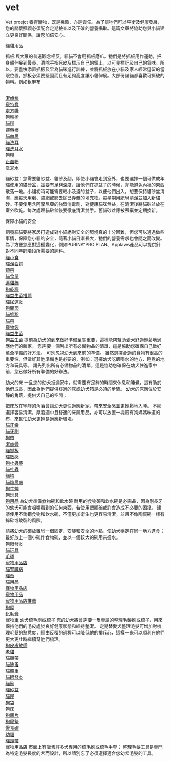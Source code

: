 # vet
Vet proejct
養育寵物，既是幾趣，亦是責任。為了讓牠們可以平衡及健康發展，您的關懷照顧必須配合定期檢查以及正確的營養攝取。這篇文章將協助您與小貓建立更良好關係，讓您加倍安心。

貓貓用品

抓板:與大眾的普遍觀念相反，貓貓不會用抓板磨爪。牠們是將抓板用作運動，把身體伸展到最長、清除手指死皮及標示自己的領土，以可見標記及自己的氣味。所以，要盡快添置抓板及早為貓咪進行訓練，並將抓板放在小貓及家人經常逗留的當眼位置。抓板必須要堅固而且有足夠高度讓小貓伸展。大部份貓貓都喜歡可撕破的物料。例如粗麻布

<br><a href="https://www.cityuvb.com.hk/locale/zh-CHT/product/BELL--BONE-Dental-Sticks---Kangaroo-Mint-and-Turmeric">潔齒棒</a>
<br><a href="https://www.cityuvb.com.hk/locale/zh-CHT/product/VETDICATE-Renassence">寵特寶</a>
<br><a href="https://www.cityuvb.com.hk/locale/zh-CHT/category/Cat-VeterinaryDiets">處方糧</a>
<br><a href="https://www.cityuvb.com.hk/locale/zh-CHT/product/WALKIN-PET-Small-Dog-Wheelchair">狗輪椅</a>
<br><a href="https://www.cityuvb.com.hk/locale/zh-CHT/category/Cat-VeterinaryDiets">貓糧</a>
<br><a href="https://www.cityuvb.com.hk/locale/zh-CHT/product/GVP-Pet-Piller">餵藥棒</a>
<br><a href="https://www.cityuvb.com.hk/locale/zh-CHT/product/ROYAL-CANIN-Bl%C3%BCcare-Hematuria-Detection-2-Sachets-x-20g">貓血尿</a>
<br><a href="https://www.cityuvb.com.hk/locale/zh-CHT/category/Cat-Ear-Care">貓洗耳</a>
<br><a href="https://www.cityuvb.com.hk/locale/zh-CHT/category/Cat-Ear-Care">貓洗耳水</a>
<br><a href="https://www.cityuvb.com.hk/locale/zh-CHT/category/Dog-VeterinaryDiets">狗糧</a>
<br><a href="https://www.cityuvb.com.hk/locale/zh-CHT/product/BIOGROOM-Sure-Clot-Styptic-Powder-0_5oz">止血粉</a>
<br><a href="https://www.cityuvb.com.hk/locale/zh-CHT/product/DERMOSCENT-Essential-OTO-Ear-Cleanser-For-Dogs--Cats-100ml">洗耳水</a>

貓砂盆：您需要貓砂盆、貓砂及剷。即使小貓會走到室外，也要選擇一個可供成年貓使用的貓砂盆，並要有足夠深度，讓他們在抓盆子的時候，亦能避免內裡的東西散落一地。小貓初時可能需要較小及淺的盆子，以便他們出入。想要保持貓砂盆清潔，應每天用剷、濾網或篩去除已弄髒的填充物。每星期用肥皂清潔並加入新貓砂。不要使用含阿摩尼亞的強烈消毒劑，對健康貓咪無益，在清潔後將貓砂盆放在室外吹乾。每次處理貓砂盆後要徹底清潔雙手。舊貓砂盆應被丟棄並定期換新。


保障小貓的安全

飼養貓貓要將家居打造成對小貓絕對安全的環境真的十分困難，但您可以通過做些事情，保障您小貓的安全，隨著小貓日漸長大，牠們的營養需求也會隨之而改變。為了方便您應對這種變化，例如PURINA“PRO PLAN、Applaws產品可以提供針對不同年齡階段所需要的飼料。
<br><a href="https://www.cityuvb.com.hk/locale/zh-CHT/category/Cat-Treats">貓小食</a>
<br><a href="https://www.cityuvb.com.hk/locale/zh-CHT/product/PURINA-DENTALIFE-Dntl-Trts-Salmon-Cat">貓潔齒餅</a>
<br><a href="https://www.cityuvb.com.hk/locale/zh-CHT/category/Cat-Collar-Harnesses-Leashes">頸帶</a>
<br><a href="https://www.cityuvb.com.hk/product/ROYAL-CANIN-FHN-Cat-Indoor-Appetite-Control-4kg">貓食量</a>
<br><a href="https://www.cityuvb.com.hk/locale/zh-CHT/product/ADD-MATE-Cat-in-the-box-Joint-Teaser-Black">逗貓棒</a>
<br><a href="https://www.cityuvb.com.hk/locale/zh-CHT/category/Dog-VeterinaryDiets">狗乾糧</a>
<br><a href="https://www.cityuvb.com.hk/locale/zh-CHT/product/PURINA-FortiFlora-Feline-Nutritional-Supplement-30sachets">貓益生菌推薦</a>
<br><a href="https://www.cityuvb.com.hk/locale/zh-CHT/product/DERMOSCENT-Uti-Zen-For-Dogs-And-Cats-30-tablets">貓尿道炎</a>
<br><a href="https://www.cityuvb.com.hk/locale/zh-CHT/category/Dog-Joint-Support">狗關節</a>
<br><a href="https://www.cityuvb.com.hk/locale/zh-CHT/product/ROYAL-CANIN-Baby-Cat-Milk-300g">貓奶粉</a>
<br><a href="https://www.cityuvb.com.hk/locale/zh-CHT/category/Cat-Collar-Harnesses-Leashes">貓帶</a>
<br><a href="https://www.cityuvb.com.hk/locale/zh-CHT/category/Dog-Carrier-bag-Stroller">寵物袋</a>
<br><a href="https://www.cityuvb.com.hk/locale/zh-CHT/product/PURINA-FortiFlora-Feline-Nutritional-Supplement-30sachets">貓益生菌</a>
<br><a href="https://www.cityuvb.com.hk/locale/zh-CHT/product/PURINA-FortiFlora-Canine-Nutritional-Supplement-30-sachets">狗益生菌</a>
提前為幼犬的到來做好準備至關重要，這樣能夠幫助愛犬舒適輕鬆地適應他們的新家。 您需要一個列出所有必備物品的清單，這是協助您確保自己做好萬全準備的好方法。
可別忽視幼犬到來前的準備。 雖然選擇合適的食物有很高的重要性，但做好其他準備也是必要的，例如：選擇幼犬吃飯喝水的地方、睡覺的地方和玩具等。 請先列出所有必備物品的清單，這是協助您確保在幼犬住進家中前，您已做好所有準備的好辦法。

幼犬的床
一旦您的幼犬抵達家中，就需要有足夠的時間來休息和睡覺，這有助於他們成長，因此為他們提供舒適的床或幼犬箱是必須的步驟。 幼犬的床應位於安靜的角落，提供犬自己的空間；

把床放在寧靜的角落會讓幼犬更快適應新家，帶來安全感並更輕鬆地入睡。 不妨選擇容易清潔，厚度適中且舒適的床鋪用品，亦可以放置一塊帶有狗媽媽味道的布，來幫忙幼犬更輕易適應新環境。
<br><a href="https://www.cityuvb.com.hk/locale/zh-CHT/product/ROYAL-CANIN-VD-Cat-Dental">貓牙齒</a>
<br><a href="https://www.cityuvb.com.hk/locale/zh-CHT/product/MIND-UP-Cylinder-Head-for-Cats">貓牙刷</a>
<br><a href="https://www.cityuvb.com.hk/locale/zh-CHT/category/Dog-Collars-Harnesses-Leashes">狗帶</a>
<br><a href="https://www.cityuvb.com.hk/locale/zh-CHT/product/GREENIES-Original-Dental-Treats-27oz">潔齒骨</a>
<br><a href="https://www.cityuvb.com.hk/locale/zh-CHT/product/PETIO-Double-sided-Cat-Scratch-Standard">貓抓板</a>
<br><a href="https://www.cityuvb.com.hk/locale/zh-CHT/product/ROYAL-CANIN-FHN-Cat-Sensible">貓敏感</a>
<br><a href="https://www.cityuvb.com.hk/locale/zh-CHT/product/Quantel-Tab">狗杜蟲藥</a>
<br><a href="https://www.cityuvb.com.hk/locale/zh-CHT/category/Cat-Flea-Tick-Worming">貓杜蟲</a>
<br><a href="https://www.cityuvb.com.hk/locale/zh-CHT/product/NECOCO-Bristle-Brush">貓梳</a>
<br><a href="https://www.cityuvb.com.hk/locale/zh-CHT/product/ROYAL-CANIN-VD-Cat-Diabetic-Pouch-85g">貓糖尿病</a>
<br><a href="https://www.cityuvb.com.hk/locale/zh-CHT/category/Dog-Flea-Tick-Worming">狗牛蜱</a>
<br><a href="https://www.cityuvb.com.hk/locale/zh-CHT/category/Dog-Toys">狗玩具</a>
<br><a href="https://www.cityuvb.com.hk/locale/zh-CHT/category/Dog-HomeOutdoorSupplies">狗用品</a>
為幼犬準備食物碗和飲水碗
耐用的食物碗和飲水碗是必需品，因為剛長牙的幼犬可能會咀嚼看到的任何東西，若使用塑膠碗或許會造成不必要的困擾。 建議使用不銹鋼食物和飲水碗，不僅更加衛生也更容易清潔，並且不像陶瓷碗一樣有摔碎或破裂的風險。

請將幼犬的碗放置於一個固定、安靜和安全的地點，使幼犬穩定在同一地方進食； 最好放上一個小碗作食物碗，並以一個較大的碗用來盛水。
<br><a href="https://www.cityuvb.com.hk/locale/zh-CHT/category/Dog-Eye-Care">狗眼發炎</a>
<br><a href="https://www.cityuvb.com.hk/locale/zh-CHT/category/Cat-Toys-Scratchers">貓玩具</a>
<br><a href="https://www.cityuvb.com.hk/locale/zh-CHT/product/TROY-Laxapet-Gel-100g">毛球</a>
<br><a href="https://www.instagram.com/cityu_vet_boutique/">寵物用品店</a>
<br><a href="https://www.cityuvb.com.hk/locale/zh-CHT/category/Cat-Kidney-Support">貓腎臟病</a>
<br><a href="https://www.cityuvb.com.hk/locale/zh-CHT/product/FRONTLINE-Plus-Cat">貓蚤</a>
<br><a href="https://www.cityuvb.com.hk/locale/zh-CHT/category/Cat-HomeOutdoorSupplies">貓用品</a>
<br><a href="https://www.cityuvb.com.hk/locale/zh-CHT/page.aspx?i=7148">寵物用品店</a>
<br><a href="https://www.cityuvb.com.hk/locale/zh-CHT/page.aspx?i=7148">寵物用品</a>
<br><a href="https://www.cityuvb.com.hk/locale/zh-CHT/page.aspx?i=7148">寵物用品店推薦</a>
<br><a href="https://www.cityuvb.com.hk/locale/zh-CHT/product/PORTA-House--Stool-Blue-Mosaic-Regular">狗屋</a>
<br><a href="https://www.cityuvb.com.hk/locale/zh-CHT/product/BEAPHAR-Duo-malt-Paste-Cat-100g">化毛膏</a>
<br><a href="https://www.cityuvb.com.hk/locale/zh-CHT/product/IBIYAYA-Trovois-Tri-fold-Pet-Travel-System">寵物車</a>
幼犬梳毛刷或梳子
您的幼犬將會需要一隻專屬的整理毛髮刷或梳子，用來保持他們的毛皮處於良好健康狀態和維持整潔。 定期替愛犬整理毛髮可增加對梳理毛髮的熟悉度，經由反覆的過程可以降低他的排斥心，這樣一來可以順利在他們更大更壯時繼續幫他們梳理。
<br><a href="https://www.cityuvb.com.hk/locale/zh-CHT/product/ROYAL-CANIN-CCN-Medium-Size-Dermacomfort-Adult-Dog">狗皮膚敏感</a>
<br><a href="https://www.cityuvb.com.hk/locale/zh-CHT/product/VETRISCIENCE-Nu-Cat-Senior-Cat-Multivitamin-30-Bite-Sizes-Chews">老貓</a>
<br><a href="https://www.cityuvb.com.hk/locale/zh-CHT/category/Cat-Collar-Harnesses-Leashes">貓頸帶</a>
<br><a href="https://www.cityuvb.com.hk/locale/zh-CHT/category/Cat-Flea-Tick-Worming">貓除蚤</a>
<br><a href="https://www.cityuvb.com.hk/locale/zh-CHT/category/Cat-Weight-Control">貓體重</a>
<br><a href="https://www.cityuvb.com.hk/locale/zh-CHT/category/Cat-Eye-Care">貓眼發炎</a>
<br><a href="https://www.cityuvb.com.hk/CorpDefault.aspx?corpname=vetboutique">貓碗</a>
<br><a href="https://www.cityuvb.com.hk/locale/zh-CHT/category/Cat-LitterLitterBox">貓砂盆</a>
<br><a href="https://www.cityuvb.com.hk/locale/zh-CHT/product/NECOCO-House--Stool-Orange-Mosaic-Wide">貓屋</a>
<br><a href="https://www.cityuvb.com.hk/locale/zh-CHT/category/Dog-Carrier-bag-Stroller">狗袋</a>
<br><a href="https://www.cityuvb.com.hk/locale/zh-CHT/category/Dog-Beds">狗床</a>
<br><a href="https://www.cityuvb.com.hk/locale/zh-CHT/category/Dog-Diapers-WasteBag">狗尿片</a>
<br><a href="https://www.cityuvb.com.hk/locale/zh-CHT/category/Dog-Diapers-WasteBag">狗尿墊</a>
<br><a href="https://www.cityuvb.com.hk/locale/zh-CHT/product/PAIKKA-Slow-Feed-Bowl">慢食碗</a>
<br><a href="https://www.cityuvb.com.hk/locale/zh-CHT/product/ROYAL-CANIN-FBN-Persian-Kitten">幼貓</a>
<br><a href="https://www.cityuvb.com.hk/locale/zh-CHT/category/Cat-Collar-Harnesses-Leashes">貓頸帶</a>
<br><a href="https://g.page/CityU-VB">寵物用品店</a>
市面上有販售許多犬專用的梳毛刷或梳毛手套； 整理毛髮工具是專門為特定毛髮長度的犬而設計，所以請別忘了必須選擇適合您幼犬毛髮的工具。
